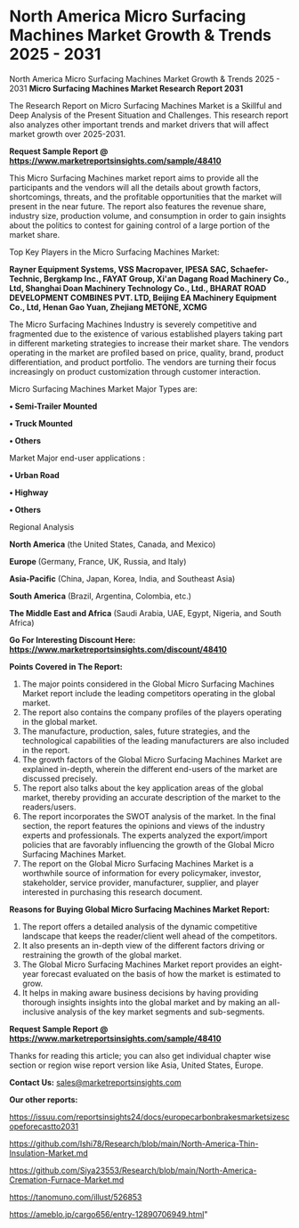 # North America Micro Surfacing Machines Market Growth & Trends 2025 - 2031
 North America Micro Surfacing Machines Market Growth & Trends 2025 - 2031
<strong>Micro Surfacing Machines Market Research Report 2031</strong>

The Research Report on Micro Surfacing Machines Market is a Skillful and Deep Analysis of the Present Situation and Challenges. This research report also analyzes other important trends and market drivers that will affect market growth over 2025-2031.

<strong>Request Sample Report @ <a href=https://www.marketreportsinsights.com/sample/48410>https://www.marketreportsinsights.com/sample/48410</a></strong>

This Micro Surfacing Machines market report aims to provide all the participants and the vendors will all the details about growth factors, shortcomings, threats, and the profitable opportunities that the market will present in the near future. The report also features the revenue share, industry size, production volume, and consumption in order to gain insights about the politics to contest for gaining control of a large portion of the market share.

Top Key Players in the Micro Surfacing Machines Market:

<strong>Rayner Equipment Systems, VSS Macropaver, IPESA SAC, Schaefer-Technic, Bergkamp Inc., FAYAT Group, Xi'an Dagang Road Machinery Co., Ltd, Shanghai Doan Machinery Technology Co., Ltd., BHARAT ROAD DEVELOPMENT COMBINES PVT. LTD, Beijing EA Machinery Equipment Co., Ltd, Henan Gao Yuan, Zhejiang METONE, XCMG</strong>

The Micro Surfacing Machines Industry is severely competitive and fragmented due to the existence of various established players taking part in different marketing strategies to increase their market share. The vendors operating in the market are profiled based on price, quality, brand, product differentiation, and product portfolio. The vendors are turning their focus increasingly on product customization through customer interaction.

Micro Surfacing Machines Market Major Types are:

<strong>•  Semi-Trailer Mounted

•  Truck Mounted

•  Others</strong>

Market Major end-user applications :

<strong>•  Urban Road

•  Highway

•  Others</strong>

Regional Analysis

</u><strong><b>North America</b></strong> (the United States, Canada, and Mexico)

<strong><b>Europe </b></strong>(Germany, France, UK, Russia, and Italy)

<strong><b>Asia-Pacific</b></strong> (China, Japan, Korea, India, and Southeast Asia)

<strong><b>South America</b></strong> (Brazil, Argentina, Colombia, etc.)

<strong><b>The Middle East and Africa</b></strong> (Saudi Arabia, UAE, Egypt, Nigeria, and South Africa)

<strong>Go For Interesting Discount Here: <a href=https://www.marketreportsinsights.com/discount/48410>https://www.marketreportsinsights.com/discount/48410</a></strong>

<strong>Points Covered in The Report:</strong>
<ol>
  <li>The major points considered in the Global Micro Surfacing Machines Market report include the leading competitors operating in the global market.</li>
  <li>The report also contains the company profiles of the players operating in the global market.</li>
  <li>The manufacture, production, sales, future strategies, and the technological capabilities of the leading manufacturers are also included in the report.</li>
  <li>The growth factors of the Global Micro Surfacing Machines Market are explained in-depth, wherein the different end-users of the market are discussed precisely.</li>
  <li>The report also talks about the key application areas of the global market, thereby providing an accurate description of the market to the readers/users.</li>
  <li>The report incorporates the SWOT analysis of the market. In the final section, the report features the opinions and views of the industry experts and professionals. The experts analyzed the export/import policies that are favorably influencing the growth of the Global Micro Surfacing Machines Market.</li>
  <li>The report on the Global Micro Surfacing Machines Market is a worthwhile source of information for every policymaker, investor, stakeholder, service provider, manufacturer, supplier, and player interested in purchasing this research document.</li>
</ol>
<strong>Reasons for Buying Global Micro Surfacing Machines Market Report:</strong>

<ol>
  <li>The report offers a detailed analysis of the dynamic competitive landscape that keeps the reader/client well ahead of the competitors.</li>
  <li>It also presents an in-depth view of the different factors driving or restraining the growth of the global market.</li>
  <li>The Global Micro Surfacing Machines Market report provides an eight-year forecast evaluated on the basis of how the market is estimated to grow.</li>
  <li>It helps in making aware business decisions by having providing thorough insights insights into the global market and by making an all-inclusive analysis of the key market segments and sub-segments.</li>
</ol>
<strong>Request Sample Report @ <a href=https://www.marketreportsinsights.com/sample/48410>https://www.marketreportsinsights.com/sample/48410</a></strong>


Thanks for reading this article; you can also get individual chapter wise section or region wise report version like Asia, United States, Europe.

<strong>Contact Us:</strong>
sales@marketreportsinsights.com

<strong>Our other reports:</strong>

<a href=https://issuu.com/reportsinsights24/docs/europecarbonbrakesmarketsizescopeforecastto2031>https://issuu.com/reportsinsights24/docs/europecarbonbrakesmarketsizescopeforecastto2031</a>

<a href=https://github.com/Ishi78/Research/blob/main/North-America-Thin-Insulation-Market.md>https://github.com/Ishi78/Research/blob/main/North-America-Thin-Insulation-Market.md</a>

<a href=https://github.com/Siya23553/Research/blob/main/North-America-Cremation-Furnace-Market.md>https://github.com/Siya23553/Research/blob/main/North-America-Cremation-Furnace-Market.md</a>

<a href=https://tanomuno.com/illust/526853>https://tanomuno.com/illust/526853</a>

<a href=https://ameblo.jp/cargo656/entry-12890706949.html>https://ameblo.jp/cargo656/entry-12890706949.html</a>"
